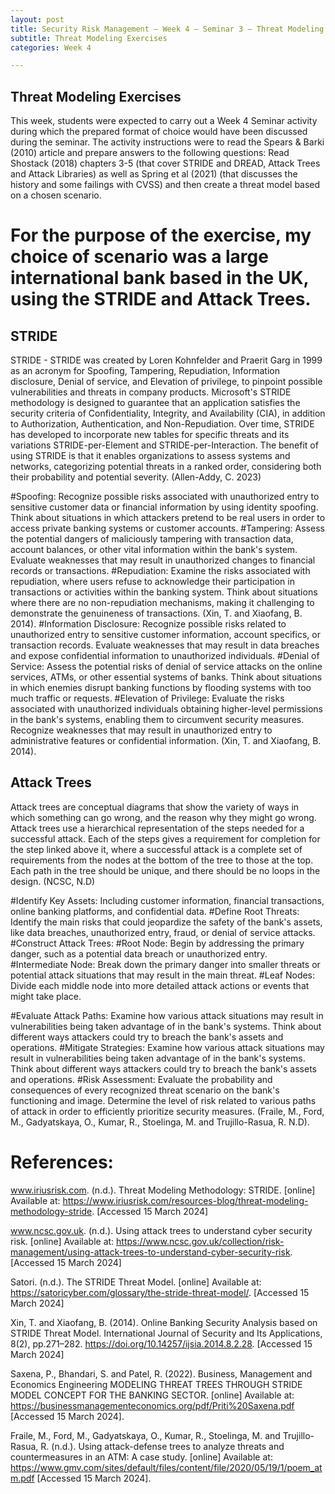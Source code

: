```yaml
---
layout: post
title: Security Risk Management – Week 4 – Seminar 3 – Threat Modeling Exercises
subtitle: Threat Modeling Exercises  
categories: Week 4

--- 
```


## Threat Modeling Exercises

This week, students were expected to carry out a Week 4 Seminar activity during which the prepared format of choice would have been discussed during the seminar. 
The activity instructions were to read the Spears & Barki (2010) article and prepare answers to the following questions:
Read Shostack (2018) chapters 3-5 (that cover STRIDE and DREAD, Attack Trees and Attack Libraries) as well as Spring et al (2021) (that discusses the history and some failings with CVSS) and then create a threat model based on a chosen scenario. 

# For the purpose of the exercise, my choice of scenario was a large international bank based in the UK, using the STRIDE and Attack Trees. 

## STRIDE
STRIDE - STRIDE was created by Loren Kohnfelder and Praerit Garg in 1999 as an acronym for Spoofing, Tampering, Repudiation, Information disclosure, Denial of service, and Elevation of privilege, to pinpoint possible vulnerabilities and threats in company products. Microsoft's STRIDE methodology is designed to guarantee that an application satisfies the security criteria of Confidentiality, Integrity, and Availability (CIA), in addition to Authorization, Authentication, and Non-Repudiation. Over time, STRIDE has developed to incorporate new tables for specific threats and its variations STRIDE-per-Element and STRIDE-per-Interaction.
The benefit of using STRIDE is that it enables organizations to assess systems and networks, categorizing potential threats in a ranked order, considering both their probability and potential severity. (Allen-Addy, C. 2023)

#Spoofing: Recognize possible risks associated with unauthorized entry to sensitive customer data or financial information by using identity spoofing. Think about situations in which attackers pretend to be real users in order to access private banking systems or customer accounts.
#Tampering: Assess the potential dangers of maliciously tampering with transaction data, account balances, or other vital information within the bank's system. Evaluate weaknesses that may result in unauthorized changes to financial records or transactions.
#Repudiation: Examine the risks associated with repudiation, where users refuse to acknowledge their participation in transactions or activities within the banking system. Think about situations where there are no non-repudiation mechanisms, making it challenging to demonstrate the genuineness of transactions. (Xin, T. and Xiaofang, B. 2014).
#Information Disclosure: Recognize possible risks related to unauthorized entry to sensitive customer information, account specifics, or transaction records. Evaluate weaknesses that may result in data breaches and expose confidential information to unauthorized individuals.
#Denial of Service: Assess the potential risks of denial of service attacks on the online services, ATMs, or other essential systems of banks. Think about situations in which enemies disrupt banking functions by flooding systems with too much traffic or requests.
#Elevation of Privilege: Evaluate the risks associated with unauthorized individuals obtaining higher-level permissions in the bank's systems, enabling them to circumvent security measures. Recognize weaknesses that may result in unauthorized entry to administrative features or confidential information. (Xin, T. and Xiaofang, B. 2014).



## Attack Trees
Attack trees are conceptual diagrams that show the variety of ways in which something can go wrong, and the reason why they might go wrong. Attack trees use a hierarchical representation of the steps needed for a successful attack. Each of the steps gives a requirement for completion for the step linked above it, where a successful attack is a complete set of requirements from the nodes at the bottom of the tree to those at the top. Each path in the tree should be unique, and there should be no loops in the design. (NCSC, N.D)

#Identify Key Assets: Including customer information, financial transactions, online banking platforms, and confidential data.
#Define Root Threats: Identify the main risks that could jeopardize the safety of the bank's assets, like data breaches, unauthorized entry, fraud, or denial of service attacks.
#Construct Attack Trees: 
#Root Node: Begin by addressing the primary danger, such as a potential data breach or unauthorized entry.
#Intermediate Node: Break down the primary danger into smaller threats or potential attack situations that may result in the main threat.
#Leaf Nodes: Divide each middle node into more detailed attack actions or events that might take place.

#Evaluate Attack Paths: Examine how various attack situations may result in vulnerabilities being taken advantage of in the bank's systems. Think about different ways attackers could try to breach the bank's assets and operations.
#Mitigate Strategies: Examine how various attack situations may result in vulnerabilities being taken advantage of in the bank's systems. Think about different ways attackers could try to breach the bank's assets and operations.
#Risk Assessment: Evaluate the probability and consequences of every recognized threat scenario on the bank's functioning and image. Determine the level of risk related to various paths of attack in order to efficiently prioritize security measures. (Fraile, M., Ford, M., Gadyatskaya, O., Kumar, R., Stoelinga, M. and Trujillo-Rasua, R. N.D). 




# References:
www.iriusrisk.com. (n.d.). Threat Modeling Methodology: STRIDE. [online] Available at: https://www.iriusrisk.com/resources-blog/threat-modeling-methodology-stride. [Accessed 15 March 2024]

www.ncsc.gov.uk. (n.d.). Using attack trees to understand cyber security risk. [online] Available at: https://www.ncsc.gov.uk/collection/risk-management/using-attack-trees-to-understand-cyber-security-risk. [Accessed 15 March 2024]

Satori. (n.d.). The STRIDE Threat Model. [online] Available at: https://satoricyber.com/glossary/the-stride-threat-model/. [Accessed 15 March 2024]

Xin, T. and Xiaofang, B. (2014). Online Banking Security Analysis based on STRIDE Threat Model. International Journal of Security and Its Applications, 8(2), pp.271–282. https://doi.org/10.14257/ijsia.2014.8.2.28. [Accessed 15 March 2024]

Saxena, P., Bhandari, S. and Patel, R. (2022). Business, Management and Economics Engineering MODELING THREAT TREES THROUGH STRIDE MODEL CONCEPT FOR THE BANKING SECTOR. [online] Available at: https://businessmanagementeconomics.org/pdf/Priti%20Saxena.pdf [Accessed 15 March 2024]. 

Fraile, M., Ford, M., Gadyatskaya, O., Kumar, R., Stoelinga, M. and Trujillo-Rasua, R. (n.d.). Using attack-defense trees to analyze threats and countermeasures in an ATM: A case study. [online] Available at: https://www.gmv.com/sites/default/files/content/file/2020/05/19/1/poem_atm.pdf [Accessed 15 March 2024].




